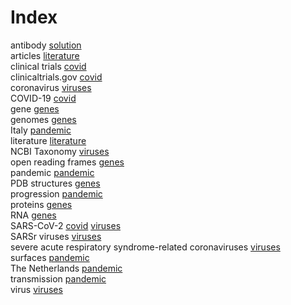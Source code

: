 # Index


antibody [solution](solution.md#tp1)<br />
articles [literature](literature.md#tp1)<br />
clinical trials [covid](covid.md#tp3)<br />
clinicaltrials.gov [covid](covid.md#tp4)<br />
coronavirus [viruses](viruses.md#tp5)<br />
COVID-19 [covid](covid.md#tp1)<br />
gene [genes](genes.md#tp4)<br />
genomes [genes](genes.md#tp1)<br />
Italy [pandemic](pandemic.md#tp6)<br />
literature [literature](literature.md#tp2)<br />
NCBI Taxonomy [viruses](viruses.md#tp6)<br />
open reading frames [genes](genes.md#tp3)<br />
pandemic [pandemic](pandemic.md#tp1)<br />
PDB structures [genes](genes.md#tp6)<br />
progression [pandemic](pandemic.md#tp4)<br />
proteins [genes](genes.md#tp5)<br />
RNA [genes](genes.md#tp2)<br />
SARS-CoV-2 [covid](covid.md#tp2) [viruses](viruses.md#tp3)<br />
SARSr viruses [viruses](viruses.md#tp2)<br />
severe acute respiratory syndrome-related coronaviruses [viruses](viruses.md#tp1)<br />
surfaces [pandemic](pandemic.md#tp3)<br />
The Netherlands [pandemic](pandemic.md#tp5)<br />
transmission [pandemic](pandemic.md#tp2)<br />
virus [viruses](viruses.md#tp4)
